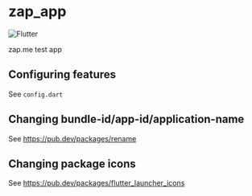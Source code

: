 # zap_app

![Flutter](https://github.com/zap-me/zapm_app/workflows/Flutter/badge.svg)

zap.me test app

## Configuring features

See `config.dart`

## Changing bundle-id/app-id/application-name

See https://pub.dev/packages/rename

## Changing package icons

See https://pub.dev/packages/flutter_launcher_icons